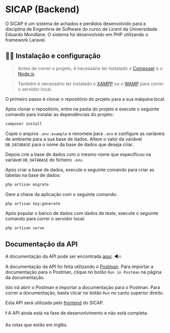 # SICAP (Backend)

O SICAP é um sistema de achados e perdidos desenvolvido para a disciplina de Engenhria de Software do curso de Licent da Universidade Eduardo Mondlane. O sistema foi desenvolvido em PHP utilizando o framework Laravel.

## 🧑‍💻 Instalação e configuração

> Antes de correr o projeto, é necessário ter instalado o [Composer](https://getcomposer.org/) e o [Node.js](https://nodejs.org/en/). 

> Também é necessário ter instalado o [XAMPP](https://www.apachefriends.org/pt_br/index.html) ou o [WAMP](http://www.wampserver.com/en/) para correr o servidor local.

O primeiro passo é clonar o repositório do projeto para a sua máquina local.

Após clonar o repositório, entre na pasta do projeto e execute o seguinte comando para instalar as dependências do projeto:

```bash
composer install
```

Copie o arquivo `.env.example` e renomeie para `.env` e configure as variáveis de ambiente para a sua base de dados. Altere o valor da variável `DB_DATABASE` para o nome da base de dados que deseja criar.

Depois crie a base de dados com o mesmo nome que especificou na variável `DB_DATABASE` do ficheiro `.env`.

Após criar a base de dados, execute o seguinte comando para criar as tabelas na base de dados:

```bash
php artisan migrate
```

Gere a chave da aplicação com o seguinte comando:

```bash
php artisan key:generate
```

Após popular o banco de dados com dados de teste, execute o seguinte comando para correr o servidor local:

```bash
php artisan serve
```

## Documentação da API

A documentação da API pode ser encontrada [aqui](https://documenter.getpostman.com/view/23156057/2s8YYCv6Ng). :arrow_backward::fire:

A documentação da API foi feita utilizando o [Postman](https://www.postman.com/). Para importar a documentação para o Postman, clique no botão `Run in Postman` na página da documentação.

Isto irá abrir o Postman e importar a documentação para o Postman. Para correr a documentação, basta clicar no botão `Run` no canto superior direito.

Esta API será utilizada pelo [frontend]() do SICAP.

:exclamation: A API ainda está na fase de desenvolvimento e não está completa.

As rotas que estão em inglês.